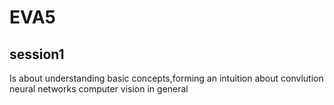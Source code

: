 # EVA5

**session1**
----
Is about understanding basic concepts,forming an intuition about convlution neural networks computer vision in general
